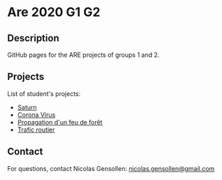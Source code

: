 # Are 2020 G1 G2

## Description

GitHub pages for the ARE projects of groups 1 and 2.

## Projects

List of student's projects:

- [Saturn](https://ARE2020-G1G2.github.io/saturn)
- [Corona Virus](https://ARE2020-G1G2.github.io/Coronavirus)
- [Propagation d'un feu de forêt](https://ARE2020-G1G2.github.io/Feu-de-forets)
- [Trafic routier](https://ARE2020-G1G2.github.io/TraficRoutier)

## Contact

For questions, contact Nicolas Gensollen: nicolas.gensollen@gmail.com
